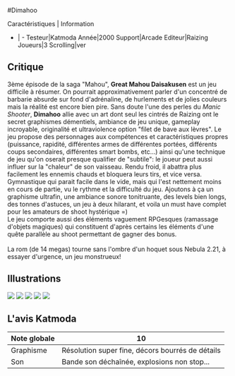 #Dimahoo

Caractéristiques | Information
- | -
Testeur|Katmoda
Année|2000
Support|Arcade
Editeur|Raizing
Joueurs|3
Scrolling|ver

## Critique
3ème épisode de la saga "Mahou", <b>Great Mahou Daisakusen</b> est un jeu difficile à résumer. On pourrait approximativement parler d'un concentré de barbarie absurde sur fond d'adrénaline, de hurlements et de jolies couleurs mais la réalité est encore bien pire. Sans doute l'une des perles du <i>Manic Shooter</i>, <b>Dimahoo</b> allie avec un art dont seul les cintrés de Raizing ont le secret graphismes démentiels, ambiance de jeu unique, gameplay incroyable, originalité et ultraviolence option "filet de bave aux lèvres". Le jeu propose des personnages aux compétences et caractéristiques propres (puissance, rapidité, différentes armes de différentes portées, différents coups secondaires, différentes smart bombs, etc...) ainsi qu'une technique de jeu qu'on oserait presque qualifier de "subtile": le joueur peut aussi influer sur la "chaleur" de son vaisseau. Rendu froid, il abattra plus facilement les ennemis chauds et bloquera leurs tirs, et vice versa. <br/>Gymnastique qui parait facile dans le vide, mais qui l'est nettement moins en cours de partie, vu le rythme et la difficulté  du jeu. Ajoutons à ça un graphisme ultrafin, une ambiance sonore tonitruante, des levels bien longs, des tonnes d'astuces, un jeu à deux hilarant, et voila un must have complet pour les amateurs de shoot hystérique =)<br/>Le jeu comporte aussi des éléments vaguement RPGesques (ramassage d'objets magiques) qui constituent d'après certains les éléments d'une quête parallèle au shoot permettant de gagner des bonus.<br/><br/>La rom (de 14 megas) tourne sans l'ombre d'un hoquet sous Nebula 2.21, à essayer d'urgence, un jeu monstrueux!

## Illustrations
![](http://www.shmup.com/images/thumbs/dimahoo.gif)
![](http://www.shmup.com/images/thumbs/dimahoo-2.jpg)
![](http://www.shmup.com/images/thumbs/)
![](http://www.shmup.com/images/thumbs/)
![](http://www.shmup.com/images/thumbs/)

## L'avis Katmoda
Note globale|10
-|-
Graphisme|Résolution super fine, décors bourrés de détails
Son|Bande son déchaînée, explosions non stop...
